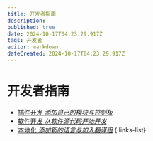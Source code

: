 ```yaml
---
title: 开发者指南
description: 
published: true
date: 2024-10-17T04:23:29.917Z
tags: 开发者
editor: markdown
dateCreated: 2024-10-17T04:23:29.917Z
---
```


# 开发者指南

- [插件开发 *添加自己的模块与控制板*](./developer-guide/plugin-development)
- [软件开发 *从软件源代码开始开发*](./developer-guide/software-development)
- [本地化 *添加新的语言与加入翻译组*](./developer-guide/localization)
{.links-list}
